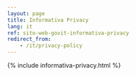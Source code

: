 ```yaml
---
layout: page
title: Informativa Privacy
lang: it
ref: sito-web-govit-informativa-privacy
redirect_from: 
    - /it/privacy-policy
---
```


{% include informativa-privacy.html %}